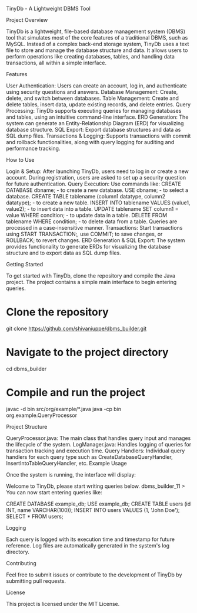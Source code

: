 TinyDb - A Lightweight DBMS Tool

Project Overview

TinyDb is a lightweight, file-based database management system (DBMS) tool that simulates most of the core features of a traditional DBMS, such as MySQL. Instead of a complex back-end storage system, TinyDb uses a text file to store and manage the database structure and data. It allows users to perform operations like creating databases, tables, and handling data transactions, all within a simple interface.

Features

User Authentication:
Users can create an account, log in, and authenticate using security questions and answers.
Database Management:
Create, delete, and switch between databases.
Table Management:
Create and delete tables, insert data, update existing records, and delete entries.
Query Processing:
TinyDb supports executing queries for managing databases and tables, using an intuitive command-line interface.
ERD Generation:
The system can generate an Entity-Relationship Diagram (ERD) for visualizing database structure.
SQL Export:
Export database structures and data as SQL dump files.
Transactions & Logging:
Supports transactions with commit and rollback functionalities, along with query logging for auditing and performance tracking.

How to Use

Login & Setup:
After launching TinyDb, users need to log in or create a new account. During registration, users are asked to set up a security question for future authentication.
Query Execution:
Use commands like:
CREATE DATABASE dbname; - to create a new database.
USE dbname; - to select a database.
CREATE TABLE tablename (column1 datatype, column2 datatype); - to create a new table.
INSERT INTO tablename VALUES (value1, value2); - to insert data into a table.
UPDATE tablename SET column1 = value WHERE condition; - to update data in a table.
DELETE FROM tablename WHERE condition; - to delete data from a table.
Queries are processed in a case-insensitive manner.
Transactions:
Start transactions using START TRANSACTION;, use COMMIT; to save changes, or ROLLBACK; to revert changes.
ERD Generation & SQL Export:
The system provides functionality to generate ERDs for visualizing the database structure and to export data as SQL dump files.

Getting Started

To get started with TinyDb, clone the repository and compile the Java project. The project contains a simple main interface to begin entering queries.

# Clone the repository
git clone https://github.com/shivaniuppe/dbms_builder.git

# Navigate to the project directory
cd dbms_builder

# Compile and run the project
javac -d bin src/org/example/*.java
java -cp bin org.example.QueryProcessor

Project Structure

QueryProcessor.java:
The main class that handles query input and manages the lifecycle of the system.
LogManager.java:
Handles logging of queries for transaction tracking and execution time.
Query Handlers:
Individual query handlers for each query type such as CreateDatabaseQueryHandler, InsertIntoTableQueryHandler, etc.
Example Usage

Once the system is running, the interface will display:

Welcome to TinyDb, please start writing queries below.
dbms_builder_11 > 
You can now start entering queries like:

CREATE DATABASE example_db;
USE example_db;
CREATE TABLE users (id INT, name VARCHAR(100));
INSERT INTO users VALUES (1, 'John Doe');
SELECT * FROM users;

Logging

Each query is logged with its execution time and timestamp for future reference. Log files are automatically generated in the system's log directory.

Contributing

Feel free to submit issues or contribute to the development of TinyDb by submitting pull requests.

License

This project is licensed under the MIT License.

